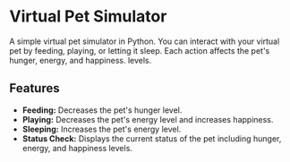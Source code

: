 # Virtual Pet Simulator

A simple virtual pet simulator in Python. You can interact with your virtual pet by feeding, playing, or letting it sleep. Each action affects the pet's hunger, energy, and happiness. levels.

## Features

- **Feeding:** Decreases the pet's hunger level.
- **Playing:** Decreases the pet's energy level and increases happiness.
- **Sleeping:** Increases the pet's energy level.
- **Status Check:** Displays the current status of the pet including hunger, energy, and happiness levels.


